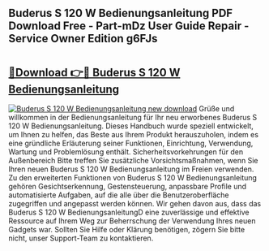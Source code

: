 ## Buderus S 120 W Bedienungsanleitung PDF Download Free - Part-mDz User Guide Repair - Service Owner Edition g6FJs

# <h2><a href="http://df1sdqa.blite.top/?on=Buderus+S+120+W+Bedienungsanleitung">🔗Download 👉🔴 Buderus S 120 W Bedienungsanleitung</a></h2>

[![Buderus S 120 W Bedienungsanleitung new download](https://i.imgur.com/lujVjoI.png)](http://df1sdqa.blite.top/?on=Buderus+S+120+W+Bedienungsanleitung)
Grüße und willkommen in der Bedienungsanleitung für Ihr neu erworbenes Buderus S 120 W Bedienungsanleitung. Dieses Handbuch wurde speziell entwickelt, um Ihnen zu helfen, das Beste aus Ihrem Produkt herauszuholen, indem es eine gründliche Erläuterung seiner Funktionen, Einrichtung, Verwendung, Wartung und Problemlösung enthält. Sicherheitsvorkehrungen für den Außenbereich Bitte treffen Sie zusätzliche Vorsichtsmaßnahmen, wenn Sie Ihren neuen Buderus S 120 W Bedienungsanleitung im Freien verwenden. Zu den erweiterten Funktionen von Buderus S 120 W Bedienungsanleitung gehören Gesichtserkennung, Gestensteuerung, anpassbare Profile und automatisierte Aufgaben, auf die alle über die Benutzeroberfläche zugegriffen und angepasst werden können. Wir gehen davon aus, dass das Buderus S 120 W BedienungsanleitungD eine zuverlässige und effektive Ressource auf Ihrem Weg zur Beherrschung der Verwendung Ihres neuen Gadgets war. Sollten Sie Hilfe oder Klärung benötigen, zögern Sie bitte nicht, unser Support-Team zu kontaktieren.
